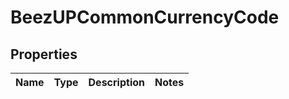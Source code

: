 
# BeezUPCommonCurrencyCode

## Properties
Name | Type | Description | Notes
------------ | ------------- | ------------- | -------------



